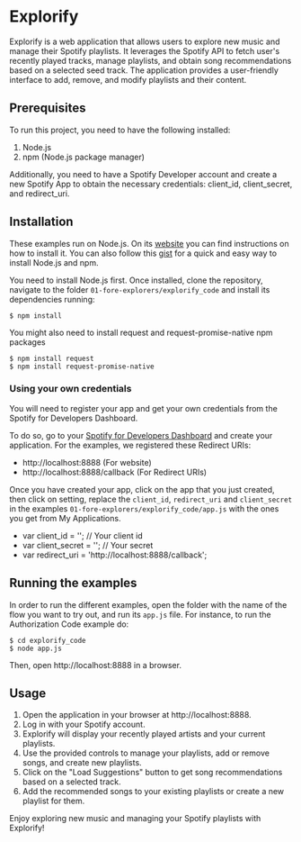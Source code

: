 # Explorify

Explorify is a web application that allows users to explore new music and manage their Spotify playlists. It leverages the Spotify API to fetch user's recently played tracks, manage playlists, and obtain song recommendations based on a selected seed track. The application provides a user-friendly interface to add, remove, and modify playlists and their content.

## Prerequisites
To run this project, you need to have the following installed:

1. Node.js
2. npm (Node.js package manager)

Additionally, you need to have a Spotify Developer account and create a new Spotify App to obtain the necessary credentials: client_id, client_secret, and redirect_uri.

## Installation

These examples run on Node.js. On its [website](https://nodejs.org/en/download) you can find instructions on how to install it. You can also follow this [gist](https://gist.github.com/isaacs/579814) for a quick and easy way to install Node.js and npm.

You need to install Node.js first. Once installed, clone the repository, navigate to the folder `01-fore-explorers/explorify_code` and install its dependencies running:

    $ npm install
    
You might also need to install request and request-promise-native npm packages

    $ npm install request
    $ npm install request-promise-native


### Using your own credentials
You will need to register your app and get your own credentials from the Spotify for Developers Dashboard.

To do so, go to your [Spotify for Developers Dashboard](https://beta.developer.spotify.com/dashboard) and create your application. For the examples, we registered these Redirect URIs:

* http://localhost:8888 (For website)
* http://localhost:8888/callback (For Redirect URIs)

Once you have created your app, click on the app that you just created, then click on setting, replace the `client_id`, `redirect_uri` and `client_secret` in the examples `01-fore-explorers/explorify_code/app.js` with the ones you get from My Applications.

* var client_id = ''; // Your client id
* var client_secret = ''; // Your secret
* var redirect_uri = 'http://localhost:8888/callback'; 


## Running the examples
In order to run the different examples, open the folder with the name of the flow you want to try out, and run its `app.js` file. For instance, to run the Authorization Code example do:

    $ cd explorify_code
    $ node app.js

Then, open http://localhost:8888 in a browser.

## Usage

1. Open the application in your browser at http://localhost:8888.
2. Log in with your Spotify account.
3. Explorify will display your recently played artists and your current playlists.
4. Use the provided controls to manage your playlists, add or remove songs, and create new playlists.
5. Click on the "Load Suggestions" button to get song recommendations based on a selected track.
6. Add the recommended songs to your existing playlists or create a new playlist for them.

Enjoy exploring new music and managing your Spotify playlists with Explorify!
